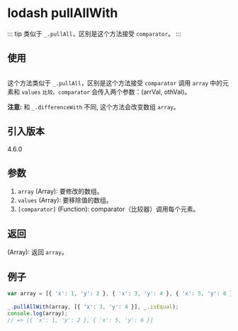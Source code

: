 # lodash pullAllWith

::: tip
类似于 `_.pullAll`，区别是这个方法接受 `comparator`。
:::

## 使用

```javascript

```

这个方法类似于 `_.pullAll`，区别是这个方法接受 `comparator` 调用 `array` 中的元素和 `values` `比较。comparator` 会传入两个参数：(arrVal, othVal)。

**注意:** 和 `_.differenceWith` 不同, 这个方法会改变数组 `array`。

## 引入版本

4.6.0

## 参数

1. `array` (Array): 要修改的数组。
2. `values` (Array): 要移除值的数组。
3. `[comparator]` (Function): comparator（比较器）调用每个元素。

## 返回

(Array): 返回 `array`。

## 例子

```javascript
var array = [{ 'x': 1, 'y': 2 }, { 'x': 3, 'y': 4 }, { 'x': 5, 'y': 6 }];
 
_.pullAllWith(array, [{ 'x': 3, 'y': 4 }], _.isEqual);
console.log(array);
// => [{ 'x': 1, 'y': 2 }, { 'x': 5, 'y': 6 }]
```
